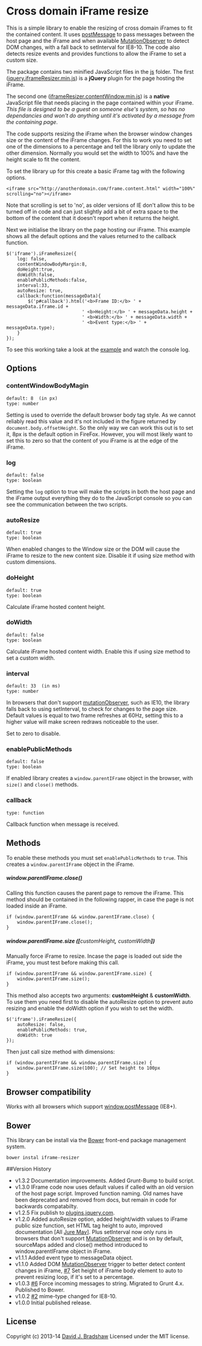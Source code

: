 # Cross domain iFrame resize

This is a simple library to enable the resizing of cross domain iFrames to fit the contained content. It uses [postMessage](https://developer.mozilla.org/en-US/docs/Web/API/window.postMessage) to pass messages between the host page and the iFrame and when available [MutationObserver](https://developer.mozilla.org/en/docs/Web/API/MutationObserver) to detect DOM changes, with a fall back to setInterval for IE8-10. The code also detects resize events and provides functions to allow the iFrame to set a custom size.

The package contains two minified JavaScript files in the <a href="js">js</a> folder. The first ([jquery.iframeResizer.min.js](https://raw2.github.com/davidjbradshaw/iframe-resizer/master/js/jquery.iframeResizer.min.js)) is a **jQuery** plugin for the page hosting the iFrame. 

The second one ([iframeResizer.contentWindow.min.js](https://raw.github.com/davidjbradshaw/iframe-resizer/master/js/iframeResizer.contentWindow.min.js)) is a **native** JavaScript file that needs placing in the page contained within your iFrame. <i>This file is designed to be a guest on someone else's system, so has no dependancies and won't do anything until it's activated by a message from the containing page</i>.

The code supports resizing the iFrame when the browser window changes size or the content of the iFrame changes. For this to work you need to set one of the dimensions to a percentage and tell the library only to update the other dimension. Normally you would set the width to 100% and have the height scale to fit the content.

To set the library up for this create a basic iFrame tag with the following options.

	<iframe src="http://anotherdomain.com/frame.content.html" width="100%" scrolling="no"></iframe>

Note that scrolling is set to 'no', as older versions of IE don't allow this to be turned off in code and can just slightly add a bit of extra space to the bottom of the content that it doesn't report when it returns the height.

Next we initialise the library on the page hosting our iFrame. This example shows all the default options and the values returned to the callback function.

	$('iframe').iFrameResize({
		log: false,
		contentWindowBodyMargin:8,
		doHeight:true,
		doWidth:false,
		enablePublicMethods:false,
		interval:33,
		autoResize: true,
		callback:function(messageData){
			$('p#callback').html('<b>Frame ID:</b> ' + messageData.iframe.id + 
								' <b>Height:</b> ' + messageData.height + 
								' <b>Width:</b> ' + messageData.width +
								' <b>Event type:</b> ' + messageData.type);
		}
	});

To see this working take a look at the [example](http://davidjbradshaw.com/iframe-resizer/example/) and watch the console log.

## Options

### contentWindowBodyMagin

	default: 8  (in px)
	type: number

Setting is used to override the default browser body tag style. As we cannot reliably read this value and it's not included in the figure returned by `document.body.offsetHeight`. So the only way we can work this out is to set it, 8px is the default option in FireFox. However, you will most likely want to set this to zero so that the content of you iFrame is at the edge of the iFrame.

### log

	default: false
	type: boolean

Setting the `log` option to true will make the scripts in both the host page and the iFrame output everything they do to the JavaScript console so you can see the communication between the two scripts.

### autoResize

	default: true
	type: boolean

When enabled changes to the Window size or the DOM will cause the iFrame to resize to the new content size. Disable it if using size method with custom dimensions.

### doHeight

	default: true
	type: boolean

Calculate iFrame hosted content height.

### doWidth

	default: false
	type: boolean

Calculate iFrame hosted content width. Enable this if using size method to set a custom width.

### interval

	default: 33  (in ms)
	type: number

In browsers that don't support [mutationObserver](https://developer.mozilla.org/en/docs/Web/API/MutationObserver), such as IE10, the library falls back to using setInterval, to check for changes to the page size. Default values is equal to two frame refreshes at 60Hz, setting this to a higher value will make screen redraws noticeable to the user.

Set to zero to disable.

### enablePublicMethods  

	default: false
	type: boolean

If enabled library creates a `window.parentIFrame` object in the browser, with `size()` and `close()` methods.

### callback

	type: function
	
Callback function when message is received.


## Methods

To enable these methods you must set `enablePublicMethods` to `true`. This creates a `window.parentIFrame` object in the iFrame.

##### window.parentIFrame.close()

Calling this function causes the parent page to remove the iFrame. This method should be contained in the following rapper, in case the page is not loaded inside an iFrame.

	if (window.parentIFrame && window.parentIFrame.close) {
		window.parentIFrame.close();
	}

##### window.parentIFrame.size ([<span style="font-weight:normal">customHeight<b>,</b> customWidth</span>])

Manually force iFrame to resize. Incase the page is loaded out side the iFrame, you must test before making this call.

	if (window.parentIFrame && window.parentIFrame.size) {
		window.parentIFrame.size();
	}

This method also accepts two arguments: **customHeight** & **customWidth**. To use them you need first to disable the autoResize option to prevent auto resizing and enable the doWidth option if you wish to set the width.

	$('iframe').iFrameResize({
		autoResize: false,
		enablePublicMethods: true,
		doWidth: true
	});

Then just call size method with dimensions:

	if (window.parentIFrame && window.parentIFrame.size) {
		window.parentIFrame.size(100); // Set height to 100px
	}


## Browser compatibility

Works with all browsers which support [window.postMessage](http://caniuse.com/#feat=x-doc-messaging) (IE8+).

## Bower

This library can be install via the [Bower](http://bower.io) front-end package management system.

    bower instal iframe-resizer

##Version History
* v1.3.2 Documentation improvements. Added Grunt-Bump to build script.
* v1.3.0 IFrame code now uses default values if called with an old version of the host page script. Improved function naming. Old names have been deprecated and removed from docs, but remain in code for backwards compatabilty.
* v1.2.5 Fix publish to [plugins.jquery.com](https://plugins.jquery.com).
* v1.2.0 Added autoResize option, added height/width values to iFrame public size function, set HTML tag height to auto, improved documentation [All [Jure Mav](https://github.com/jmav)]. Plus setInterval now only runs in browsers that don't support [MutationObserver](https://developer.mozilla.org/en/docs/Web/API/MutationObserver) and is on by default, sourceMaps added and close() method introduced to window.parentIFrame object in iFrame. 
* v1.1.1 Added event type to messageData object.
* v1.1.0 Added DOM [MutationObserver](https://developer.mozilla.org/en/docs/Web/API/MutationObserver) trigger to better detect content changes in iFrame, [#7](https://github.com/davidjbradshaw/iframe-resizer/issues/7) Set height of iFrame body element to auto to prevent resizing loop, if it's set to a percentage.
* v1.0.3 [#6](https://github.com/davidjbradshaw/iframe-resizer/issues/6) Force incoming messages to string. Migrated to Grunt 4.x. Published to Bower.
* v1.0.2 [#2](https://github.com/davidjbradshaw/iframe-resizer/issues/2) mime-type changed for IE8-10.
* v1.0.0 Initial published release.

## License
Copyright (c) 2013-14 [David J. Bradshaw](https://github.com/davidjbradshaw)
Licensed under the MIT license.
